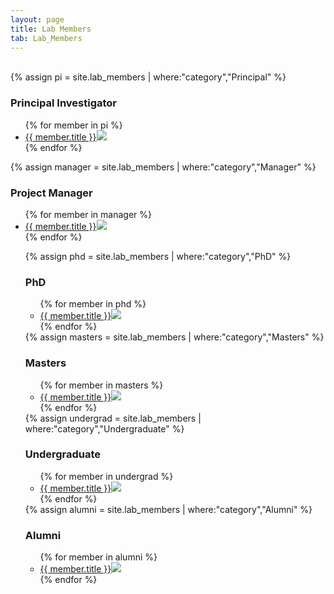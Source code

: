 ```yaml
---
layout: page
title: Lab Members
tab: Lab_Members
---
```

<br>
{% assign pi = site.lab_members | where:"category","Principal" %}
<h3 class="people-title"> Principal Investigator </h3>
<ul class="member-list">
{% for member in pi %}
  <li><a href='{{ member.url }}'>{{ member.title }}</a><a href='{{ member.url }}'><img class="member_photo_list" src="{{ site.baseurl }}/assets/lab_members/thumbnail/{{ member.photo }}" /></a></li>
{% endfor %}
</ul>
{% assign manager = site.lab_members | where:"category","Manager" %}
<h3 class="people-title"> Project Manager </h3>
<ul class="member-list">
{% for member in manager %}
  <li><a href='{{ member.url }}'>{{ member.title }}</a><a href='{{ member.url }}'><img class="member_photo_list" src="{{ site.baseurl }}/assets/lab_members/thumbnail/{{ member.photo }}" /></a></li>
{% endfor %}

<!-- we have no postdocs right now -->
<!-- </ul>
{% assign postdoc = site.lab_members | where:"category","Postdoc" %}
<h3 class="people-title"> Postdoctoral Researchers </h3>
<ul class="member-list">
{% for member in postdoc %}
  <li><a href='{{ member.url }}'>{{ member.title }}</a><a href='{{ member.url }}'><img class="member_photo_list" src="{{ site.baseurl }}/assets/lab_members/thumbnail/{{ member.photo }}" /></a></li>
{% endfor %}
</ul> -->
{% assign phd = site.lab_members | where:"category","PhD" %}
<h3 class="people-title"> PhD </h3>
<ul class="member-list">
{% for member in phd %}
  <li><a href='{{ member.url }}'>{{ member.title }}</a><a href='{{ member.url }}'><img class="member_photo_list" src="{{ site.baseurl }}/assets/lab_members/thumbnail/{{ member.photo }}" /></a></li>
{% endfor %}
</ul>
{% assign masters = site.lab_members | where:"category","Masters" %}
<h3 class="people-title"> Masters </h3>
<ul class="member-list">
{% for member in masters %}
  <li><a href='{{ member.url }}'>{{ member.title }}</a><a href='{{ member.url }}'><img class="member_photo_list" src="{{ site.baseurl }}/assets/lab_members/thumbnail/{{ member.photo }}" /></a></li>
{% endfor %}
</ul>
{% assign undergrad = site.lab_members | where:"category","Undergraduate" %}
<h3 class="people-title"> Undergraduate </h3>
<ul class="member-list">
{% for member in undergrad %}
  <li><a href='{{ member.url }}'>{{ member.title }}</a><a href='{{ member.url }}'><img class="member_photo_list" src="{{ site.baseurl }}/assets/lab_members/thumbnail/{{ member.photo }}" /></a></li>
{% endfor %}
</ul>
{% assign alumni = site.lab_members | where:"category","Alumni" %}
<h3 class="people-title"> Alumni </h3>
<ul class="member-list">
{% for member in alumni %}
  <li><a href='{{ member.url }}'>{{ member.title }}</a><a href='{{ member.url }}'><img class="member_photo_list" src="{{ site.baseurl }}/assets/lab_members/thumbnail/{{ member.photo }}" /></a></li>
{% endfor %}
</ul>
